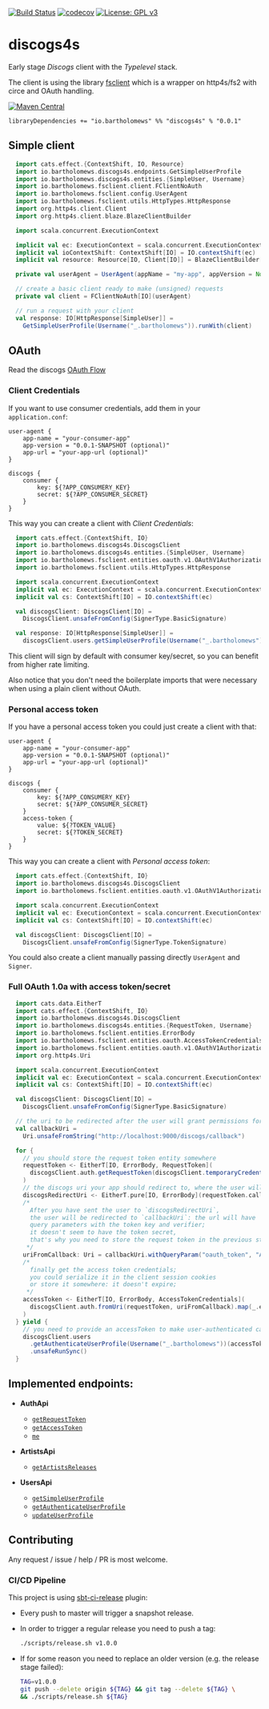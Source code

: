 [![Build Status](https://travis-ci.org/bartholomews/discogs4s.svg?branch=master)](https://travis-ci.org/bartholomews/discogs4s)
[![codecov](https://codecov.io/gh/bartholomews/discogs4s/branch/master/graph/badge.svg)](https://codecov.io/gh/bartholomews/discogs4s)
[![License: GPL v3](https://img.shields.io/badge/License-GPLv3-blue.svg)](https://www.gnu.org/licenses/gpl-3.0)

# discogs4s
Early stage *Discogs* client with the *Typelevel* stack.  

The client is using the library [fsclient](https://github.com/bartholomews/fsclient)
which is a wrapper on http4s/fs2 with circe and OAuth handling.

[![Maven Central](https://maven-badges.herokuapp.com/maven-central/io.bartholomews/discogs4s_2.13/badge.svg)](https://maven-badges.herokuapp.com/maven-central/io.bartholomews/discogs4s_2.13)

```
libraryDependencies += "io.bartholomews" %% "discogs4s" % "0.0.1"
```

## Simple client

```scala
  import cats.effect.{ContextShift, IO, Resource}
  import io.bartholomews.discogs4s.endpoints.GetSimpleUserProfile
  import io.bartholomews.discogs4s.entities.{SimpleUser, Username}
  import io.bartholomews.fsclient.client.FClientNoAuth
  import io.bartholomews.fsclient.config.UserAgent
  import io.bartholomews.fsclient.utils.HttpTypes.HttpResponse
  import org.http4s.client.Client
  import org.http4s.client.blaze.BlazeClientBuilder

  import scala.concurrent.ExecutionContext

  implicit val ec: ExecutionContext = scala.concurrent.ExecutionContext.Implicits.global
  implicit val ioContextShift: ContextShift[IO] = IO.contextShift(ec)
  implicit val resource: Resource[IO, Client[IO]] = BlazeClientBuilder[IO](ec).resource

  private val userAgent = UserAgent(appName = "my-app", appVersion = None, appUrl = None)

  // create a basic client ready to make (unsigned) requests
  private val client = FClientNoAuth[IO](userAgent)

  // run a request with your client
  val response: IO[HttpResponse[SimpleUser]] =
    GetSimpleUserProfile(Username("_.bartholomews")).runWith(client)
```

## OAuth

Read  the discogs [OAuth Flow](https://www.discogs.com/developers/#page:authentication,header:authentication-discogs-auth-flow)

### Client Credentials 

If you want to use consumer credentials, add them in your `application.conf`:
```
user-agent {
    app-name = "your-consumer-app"
    app-version = "0.0.1-SNAPSHOT (optional)"
    app-url = "your-app-url (optional)"
}

discogs {
    consumer {
        key: ${?APP_CONSUMERY_KEY}
        secret: ${?APP_CONSUMER_SECRET}
    }
}
```

This way you can create a client with *Client Credentials*:
```scala
  import cats.effect.{ContextShift, IO}
  import io.bartholomews.discogs4s.DiscogsClient
  import io.bartholomews.discogs4s.entities.{SimpleUser, Username}
  import io.bartholomews.fsclient.entities.oauth.v1.OAuthV1AuthorizationFramework.SignerType
  import io.bartholomews.fsclient.utils.HttpTypes.HttpResponse

  import scala.concurrent.ExecutionContext
  implicit val ec: ExecutionContext = scala.concurrent.ExecutionContext.Implicits.global
  implicit val cs: ContextShift[IO] = IO.contextShift(ec)

  val discogsClient: DiscogsClient[IO] =
    DiscogsClient.unsafeFromConfig(SignerType.BasicSignature)

  val response: IO[HttpResponse[SimpleUser]] =
    discogsClient.users.getSimpleUserProfile(Username("_.bartholomews"))
```

This client will sign by default with consumer key/secret, so you can benefit
from higher rate limiting.

Also notice that you don't need the boilerplate imports that were necessary
when using a plain client without OAuth.

### Personal access token

If you have a personal access token you could just create a client with that:
```
user-agent {
    app-name = "your-consumer-app"
    app-version = "0.0.1-SNAPSHOT (optional)"
    app-url = "your-app-url (optional)"
}

discogs {
    consumer {
        key: ${?APP_CONSUMERY_KEY}
        secret: ${?APP_CONSUMER_SECRET}
    }
    access-token {
        value: ${?TOKEN_VALUE}
        secret: ${?TOKEN_SECRET} 
    }
}
```

This way you can create a client with *Personal access token*:
```scala
  import cats.effect.{ContextShift, IO}
  import io.bartholomews.discogs4s.DiscogsClient
  import io.bartholomews.fsclient.entities.oauth.v1.OAuthV1AuthorizationFramework.SignerType

  import scala.concurrent.ExecutionContext
  implicit val ec: ExecutionContext = scala.concurrent.ExecutionContext.Implicits.global
  implicit val cs: ContextShift[IO] = IO.contextShift(ec)

  val discogsClient: DiscogsClient[IO] =
    DiscogsClient.unsafeFromConfig(SignerType.TokenSignature)
```

You could also create a client manually passing directly `UserAgent` and `Signer`.

### Full OAuth 1.0a with access token/secret
```scala
  import cats.data.EitherT
  import cats.effect.{ContextShift, IO}
  import io.bartholomews.discogs4s.DiscogsClient
  import io.bartholomews.discogs4s.entities.{RequestToken, Username}
  import io.bartholomews.fsclient.entities.ErrorBody
  import io.bartholomews.fsclient.entities.oauth.AccessTokenCredentials
  import io.bartholomews.fsclient.entities.oauth.v1.OAuthV1AuthorizationFramework.SignerType
  import org.http4s.Uri

  import scala.concurrent.ExecutionContext
  implicit val ec: ExecutionContext = scala.concurrent.ExecutionContext.Implicits.global
  implicit val cs: ContextShift[IO] = IO.contextShift(ec)

  val discogsClient: DiscogsClient[IO] =
    DiscogsClient.unsafeFromConfig(SignerType.BasicSignature)

  // the uri to be redirected after the user will grant permissions for your app
  val callbackUri =
    Uri.unsafeFromString("http://localhost:9000/discogs/callback")

  for {
    // you should store the request token entity somewhere
    requestToken <- EitherT[IO, ErrorBody, RequestToken](
      discogsClient.auth.getRequestToken(discogsClient.temporaryCredentialsRequest(callbackUri)).map(_.entity)
    )
    // the discogs uri your app should redirect to, where the user will grant permissions
    discogsRedirectUri <- EitherT.pure[IO, ErrorBody](requestToken.callback)
    /*
      After you have sent the user to `discogsRedirectUri`,
      the user will be redirected to `callbackUri`: the url will have
      query parameters with the token key and verifier;
      it doesn't seem to have the token secret,
      that's why you need to store the request token in the previous step
     */
    uriFromCallback: Uri = callbackUri.withQueryParam("oauth_token", "AAABBB").withQueryParam("oauth_verifier", "ZZZZZ")
    /*
      finally get the access token credentials;
      you could serialize it in the client session cookies
      or store it somewhere: it doesn't expire;
     */
    accessToken <- EitherT[IO, ErrorBody, AccessTokenCredentials](
      discogsClient.auth.fromUri(requestToken, uriFromCallback).map(_.entity)
    )
  } yield {
    // you need to provide an accessToken to make user-authenticated calls
    discogsClient.users
      .getAuthenticateUserProfile(Username("_.bartholomews"))(accessToken)
      .unsafeRunSync()
  }
```

## Implemented endpoints:

- **AuthApi**
    - [`getRequestToken`](https://www.discogs.com/developers/#page:authentication,header:authentication-request-token-url)
    - [`getAccessToken`](https://www.discogs.com/developers/#page:authentication,header:authentication-access-token-url)
    - [`me`](https://www.discogs.com/developers/#page:user-identity)
    
- **ArtistsApi**
    - [`getArtistsReleases`](https://www.discogs.com/developers/#page:database,header:database-artist-releases)
    
- **UsersApi**
    - [`getSimpleUserProfile`](https://www.discogs.com/developers/#page:user-identity,header:user-identity-profile-get)    
    - [`getAuthenticateUserProfile`](https://www.discogs.com/developers/#page:user-identity,header:user-identity-profile-get)    
    - [`updateUserProfile`](https://www.discogs.com/developers/#page:user-identity,header:user-identity-profile-post)    
    
## Contributing

Any request / issue / help / PR is most welcome.

### CI/CD Pipeline

This project is using [sbt-ci-release](https://github.com/olafurpg/sbt-ci-release) plugin:
 - Every push to master will trigger a snapshot release.  
 - In order to trigger a regular release you need to push a tag:
 
    ```bash
    ./scripts/release.sh v1.0.0
    ```
 
 - If for some reason you need to replace an older version (e.g. the release stage failed):
 
    ```bash
    TAG=v1.0.0
    git push --delete origin ${TAG} && git tag --delete ${TAG} \
    && ./scripts/release.sh ${TAG}
    ```